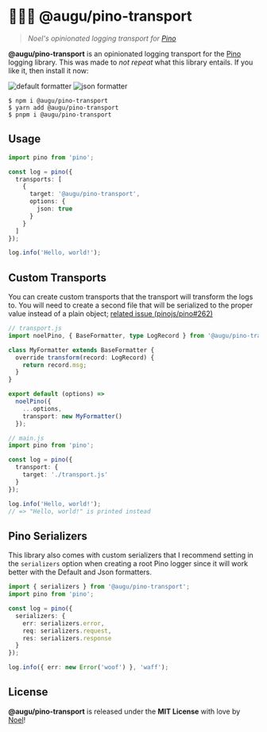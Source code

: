 # 🐻‍❄️🌲 @augu/pino-transport

> _Noel's opinionated logging transport for [Pino](https://getpino.io)_

**@augu/pino-transport** is an opinionated logging transport for the [Pino](https://getpino.io) logging library. This was made to _not repeat_ what this library entails. If you like it, then install it now:

![default formatter](https://noel-is.gay/images/3d87e6a9.png)
![json formatter](https://noel-is.gay/images/f8d6645d.png)

```shell
$ npm i @augu/pino-transport
$ yarn add @augu/pino-transport
$ pnpm i @augu/pino-transport
```

## Usage

```ts
import pino from 'pino';

const log = pino({
  transports: [
    {
      target: '@augu/pino-transport',
      options: {
        json: true
      }
    }
  ]
});

log.info('Hello, world!');
```

## Custom Transports

You can create custom transports that the transport will transform the logs to. You will need to create a second file that will be serialized to the proper value instead of a plain object; [related issue (pinojs/pino#262)](https://github.com/pinojs/pino-pretty/issues/262)

```ts
// transport.js
import noelPino, { BaseFormatter, type LogRecord } from '@augu/pino-transport';

class MyFormatter extends BaseFormatter {
  override transform(record: LogRecord) {
    return record.msg;
  }
}

export default (options) =>
  noelPino({
    ...options,
    transport: new MyFormatter()
  });

// main.js
import pino from 'pino';

const log = pino({
  transport: {
    target: './transport.js'
  }
});

log.info('Hello, world!');
// => "Hello, world!" is printed instead
```

## Pino Serializers

This library also comes with custom serializers that I recommend setting in the `serializers` option when creating a root Pino logger since it will work better with the Default and Json formatters.

```ts
import { serializers } from '@augu/pino-transport';
import pino from 'pino';

const log = pino({
  serializers: {
    err: serializers.error,
    req: serializers.request,
    res: serializers.response
  }
});

log.info({ err: new Error('woof') }, 'waff');
```

## License

**@augu/pino-transport** is released under the **MIT License** with love by [Noel](https://floofy.dev)!
